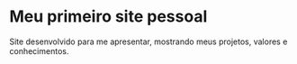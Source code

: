 # Meu primeiro site pessoal
Site desenvolvido para me apresentar, mostrando meus projetos, valores e conhecimentos.
